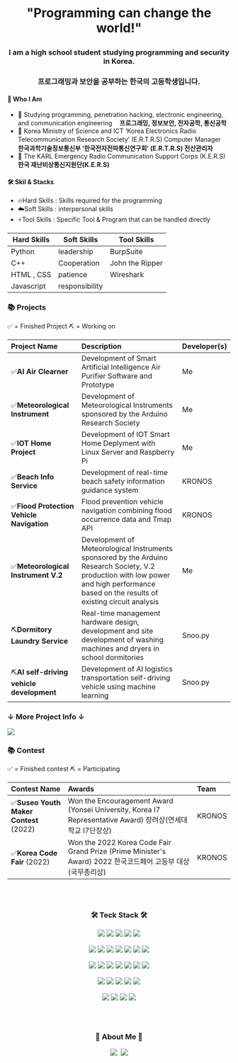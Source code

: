 <h1 align='center'> "Programming can change the world!" </p>

<h3 align='center'> I am a high school student studying programming and security in Korea. </p>
<h3 align='center'> 프로그래밍과 보안을 공부하는 한국의 고등학생입니다. </p>

#### 🧑 Who I Am

- 📖 Studying programming, penetration hacking, electronic engineering, and communication engineering
  **ㅤ프로그래밍, 정보보안, 전자공학, 통신공학**
- 📡 Korea Ministry of Science and ICT ‘Korea Electronics Radio Telecommunication Research Society’ (E.R.T.R.S) Computer Manager
  **ㅤ한국과학기술정보통신부 ‘한국전자전파통신연구회’ (E.R.T.R.S) 전산관리자**
- 💼 The KARL Emergency Radio Communication Support Corps (K.E.R.S) 
  **한국 재난비상통신지원단(K.E.R.S)**

#### 🛠  Skil & Stacks

- 🔥Hard Skills : Skills required for the programming
- ☁️Soft Skills : interpersonal skills
- ⚡️Tool Skills : Specific Tool & Program that can be handled directly
<!--
- 🔥 Development using Python
- ☁️ Cloud Computing or Server Operate
- ⚡️ Circuit Design and Development Using Electronic Engineering
-->

| Hard Skills | Soft Skills | Tool Skills |
| --- | --- | --- |
| Python | leadership | BurpSuite |
| C++ | Cooperation | John the Ripper |
| HTML , CSS | patience | Wireshark |
| Javascript | responsibility |  |


### 📚 Projects

✅ = Finished Project
⛏️ = Working on

| Project Name                              | Description                                                                                                                                                   | Developer(s)         |
| :------------------------------------------- | :------------------------------------------------------------------------------------------------------------------------------------------------------------ | :------------------- |
| ✅**AI Air Clearner**         | Development of Smart Artificial Intelligence Air Purifier Software and Prototype        | Me                   |
| ✅**Meteorological Instrument** | Development of Meteorological Instruments sponsored by the Arduino Research Society              | Me                   |
| ✅**IOT Home Project**       | Development of IOT Smart Home Deplyment with Linux Server and Raspberry Pi | Me                   |
| ✅**Beach Info Service**      | Development of real-time beach safety information guidance system                                        | KRONOS               |
| ✅**Flood Protection Vehicle Navigation**         | Flood prevention vehicle navigation combining flood occurrence data and Tmap API | KRONOS               |
| ✅**Meteorological Instrument V.2** | Development of Meteorological Instruments sponsored by the Arduino Research Society, V.2 production with low power and high performance based on the results of existing circuit analysis  | Me                   |
| ⛏️**Dormitory Laundry Service**         | Real-time management hardware design, development and site development of washing machines and dryers in school dormitories | Snoo.py |
| ⛏️**AI self-driving vehicle development**         |Development of AI logistics transportation self-driving vehicle using machine learning | Snoo.py |


<span style='color: red'><h3>↓ More Project Info ↓</p></span> 
<a href="https://kairoshk.notion.site/edd1dbf010e8450f9d03216eb0a422b0?v=27e1f6ff6f1f4c2bac2474bd00852624"><img src="https://user-images.githubusercontent.com/83718994/210532590-49609ffc-0775-4864-8173-9445114373e5.png"/></a>

### 📚 Contest

✅ = Finished contest
⛏️ = Participating

| Contest Name                                          | Awards                                                                                                                                                               | Team   |
| :---------------------------------------------------- | :------------------------------------------------------------------------------------------------------------------------------------------------------------------- | :----- |
| ✅**Suseo Youth Maker Contest** (2022)        | Won the Encouragement Award (Yonsei University, Korea I7 Representative Award) 장려상(연세대학교 I7단장상) | KRONOS |
| ✅**Korea Code Fair** (2022)                | Won the 2022 Korea Code Fair Grand Prize (Prime Minister's Award)   2022 한국코드페어 고등부 대상(국무총리상)     | KRONOS |



<div align="center">

<h3 align="center">ㅤ</h3>
<h3 align="center">🛠 Teck Stack 🛠</h3>
<p align="center">

  <img src="https://img.shields.io/badge/Python-white?style=flat&logo=Python&logoColor=#3776AB"/></a>
  <img src="https://img.shields.io/badge/C-A8B9CC?style=flat&logo=C&logoColor=#0FAAFF"/></a>
  <img src="https://img.shields.io/badge/HTML5-E34F26?style=flat&logo=HTML5&logoColor=white"/></a>
  <img src="https://img.shields.io/badge/CSS3-1572B6?style=flat&logo=CSS3&logoColor=white"/></a>
  <img src="https://img.shields.io/badge/JavaScript-F7DF1E?style=flat&logo=JavaScript&logoColor=white"/></a>
  <br>
  <br>
  <img src="https://img.shields.io/badge/next.js-000000?style=flat&logo=next.js&logoColor=white"/></a>
  <img src="https://img.shields.io/badge/flutter-02569B?style=flat&logo=flutter&logoColor=white"/></a>
  <img src="https://img.shields.io/badge/node.js-339933?style=flat&logo=node.js&logoColor=white"/></a>
  <img src="https://img.shields.io/badge/react-61DAFB?style=flat&logo=react&logoColor=white"/></a>
  <img src="https://img.shields.io/badge/mysql-4479A1?style=flat&logo=mysql&logoColor=white"/></a>
  <img src="https://img.shields.io/badge/vercel-000000?style=flat&logo=vercel&logoColor=white"/></a>
  <img src="https://img.shields.io/badge/heroku-430098?style=flat&logo=heroku&logoColor=white"/></a>
  <br>
  <br>
  <img src="https://img.shields.io/badge/Bootstrapt-7952B3?style=flat&logo=Bootstrap&logoColor=white"/></a>
  <img src="https://img.shields.io/badge/ESPHome-000000?style=flat&logo=ESPHome&logoColor=white"/></a>
  <img src="https://img.shields.io/badge/pandas-150458?style=flat&logo=pandas&logoColor=white"/></a>
  <img src="https://img.shields.io/badge/OpenCV-5C3EE8?style=flat&logo=OpenCV&logoColor=white"/></a>
  <img src="https://img.shields.io/badge/Raspberry Pi-A22846?style=flat&logo=Raspberry Pi&logoColor=white"/></a>
  <img src="https://img.shields.io/badge/Arduino-00979D?style=flat&logo=Arduino&logoColor=white"/></a>
  <img src="https://img.shields.io/badge/Adafruit-000000?style=flat&logo=Adafruit&logoColor=white"/></a>
  <br>
  <br>
  <img src="https://img.shields.io/badge/oracle-F80000?style=flat&logo=oracle&logoColor=white"> 
  <img src="https://img.shields.io/badge/Amazon EC2-FF9900?style=flat&logo=Amazon EC2&logoColor=white"/></a>
  <img src="https://img.shields.io/badge/Kali Linux-557C94?style=flat&logo=Kali Linux&logoColor=white"/></a>
  <img src="https://img.shields.io/badge/Server Fault-E7282D?style=flat&logo=Server Fault&logoColor=white"/></a>
  <img src="https://img.shields.io/badge/amazonaws-232F3E?style=flat&logo=amazonaws&logoColor=white"> 
  <br>
  <br>
  <img src="https://img.shields.io/badge/Discord-5865F2?style=flat&logo=Discord&logoColor=white"/></a>
  <img src="https://img.shields.io/badge/Telegram-26A5E4?style=flat&logo=Telegram&logoColor=white"/></a>
  <img src="https://img.shields.io/badge/GitHub-gray?style=flat&logo=GitHub&logoColor=black"/></a>
  <img src="https://img.shields.io/badge/Git-blue?style=flat&logo=Git&logoColor=F05032"/></a>

</p>

<h3 align="center">ㅤ</h3>
<h3 align="center"> 🎳 About Me 🎳 </h3>
<p align="center">
  <a href="https://www.instagram.com/dong0_0912/"><img src="https://img.shields.io/badge/Instagram-E4405F?style=flat&logo=Instagram&logoColor=white&link=https://www.instagram.com/dong0_0912/"/></a>&nbsp
  <a href="https://kairoshk.notion.site/Kairos-Security-Programming-6f123472de8c426caf0aef1783357e3c"><img src="https://img.shields.io/badge/GitHub Pages-222222?style=flat&logo=Portfolio&logoColor=white&link=https://kairoshk.notion.site/Kairos-Security-Programming-6f123472de8c426caf0aef1783357e3c"/></a>
</p>

<br>



